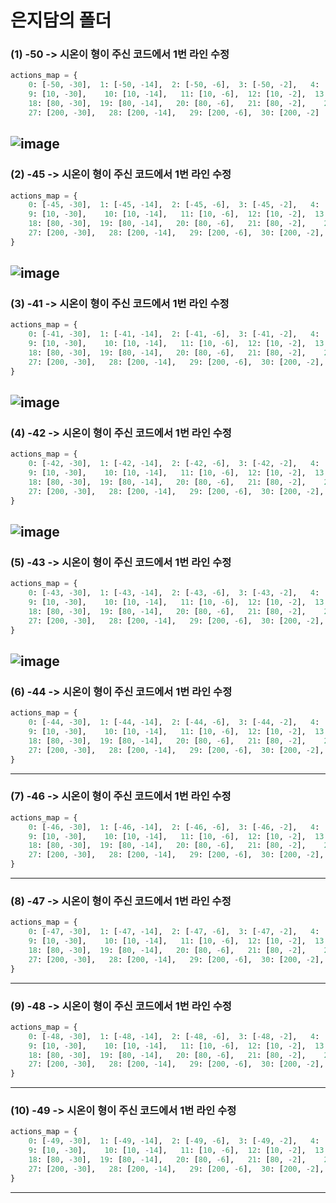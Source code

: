 # 은지담의 폴더

### (1) -50 -> 시온이 형이 주신 코드에서 1번 라인 수정
```python
actions_map = {
    0: [-50, -30],  1: [-50, -14],  2: [-50, -6],  3: [-50, -2],   4: [-50, 0], 5: [-50, 2], 6: [-50, 6],  7: [-50, 14], 8: [-50, 30], 
    9: [10, -30],    10: [10, -14],   11: [10, -6],  12: [10, -2],  13: [10, 0],   14: [10, 2], 15: [10, 6], 16: [10, 14], 17: [10, 30],
    18: [80, -30],  19: [80, -14],   20: [80, -6],   21: [80, -2],    22: [80, 0],   23: [80, 2], 24: [80, 6],  25: [80, 14],   26: [80, 30],
    27: [200, -30],   28: [200, -14],   29: [200, -6],  30: [200, -2]
```
![image](https://github.com/user-attachments/assets/c6bcd44d-a743-453a-ac88-93936d600b6e)
---
### (2) -45 -> 시온이 형이 주신 코드에서 1번 라인 수정
```python
actions_map = {
    0: [-45, -30],  1: [-45, -14],  2: [-45, -6],  3: [-45, -2],   4: [-45, 0], 5: [-45, 2], 6: [-45, 6],  7: [-45, 14], 8: [-45, 30], 
    9: [10, -30],    10: [10, -14],   11: [10, -6],  12: [10, -2],  13: [10, 0],   14: [10, 2], 15: [10, 6], 16: [10, 14], 17: [10, 30],
    18: [80, -30],  19: [80, -14],   20: [80, -6],   21: [80, -2],    22: [80, 0],   23: [80, 2], 24: [80, 6],  25: [80, 14],   26: [80, 30],
    27: [200, -30],   28: [200, -14],   29: [200, -6],  30: [200, -2], 31: [200, 0],    32: [200, 2],  33: [200, 6], 34: [200, 14],   35: [200, 30]
}
```
![image](https://github.com/user-attachments/assets/42fd4fd1-fa4e-4170-9739-63c80914e7c2)
---
### (3) -41 -> 시온이 형이 주신 코드에서 1번 라인 수정
```python
actions_map = {
    0: [-41, -30],  1: [-41, -14],  2: [-41, -6],  3: [-41, -2],   4: [-41, 0], 5: [-41, 2], 6: [-41, 6],  7: [-41, 14], 8: [-41, 30], 
    9: [10, -30],    10: [10, -14],   11: [10, -6],  12: [10, -2],  13: [10, 0],   14: [10, 2], 15: [10, 6], 16: [10, 14], 17: [10, 30],
    18: [80, -30],  19: [80, -14],   20: [80, -6],   21: [80, -2],    22: [80, 0],   23: [80, 2], 24: [80, 6],  25: [80, 14],   26: [80, 30],
    27: [200, -30],   28: [200, -14],   29: [200, -6],  30: [200, -2], 31: [200, 0],    32: [200, 2],  33: [200, 6], 34: [200, 14],   35: [200, 30]
}
```
![image](https://github.com/user-attachments/assets/96702a30-a2ba-472e-9ebd-24301a9a1839)
---
### (4) -42 -> 시온이 형이 주신 코드에서 1번 라인 수정
```python
actions_map = {
    0: [-42, -30],  1: [-42, -14],  2: [-42, -6],  3: [-42, -2],   4: [-42, 0], 5: [-42, 2], 6: [-42, 6],  7: [-42, 14], 8: [-42, 30], 
    9: [10, -30],    10: [10, -14],   11: [10, -6],  12: [10, -2],  13: [10, 0],   14: [10, 2], 15: [10, 6], 16: [10, 14], 17: [10, 30],
    18: [80, -30],  19: [80, -14],   20: [80, -6],   21: [80, -2],    22: [80, 0],   23: [80, 2], 24: [80, 6],  25: [80, 14],   26: [80, 30],
    27: [200, -30],   28: [200, -14],   29: [200, -6],  30: [200, -2], 31: [200, 0],    32: [200, 2],  33: [200, 6], 34: [200, 14],   35: [200, 30]
}
```
![image](https://github.com/user-attachments/assets/de6b3c38-382d-4343-a9f0-d57fe78ebb75)
---
### (5) -43 -> 시온이 형이 주신 코드에서 1번 라인 수정
```python
actions_map = {
    0: [-43, -30],  1: [-43, -14],  2: [-43, -6],  3: [-43, -2],   4: [-43, 0], 5: [-43, 2], 6: [-43, 6],  7: [-43, 14], 8: [-43, 30], 
    9: [10, -30],    10: [10, -14],   11: [10, -6],  12: [10, -2],  13: [10, 0],   14: [10, 2], 15: [10, 6], 16: [10, 14], 17: [10, 30],
    18: [80, -30],  19: [80, -14],   20: [80, -6],   21: [80, -2],    22: [80, 0],   23: [80, 2], 24: [80, 6],  25: [80, 14],   26: [80, 30],
    27: [200, -30],   28: [200, -14],   29: [200, -6],  30: [200, -2], 31: [200, 0],    32: [200, 2],  33: [200, 6], 34: [200, 14],   35: [200, 30]
}
```
![image](https://github.com/user-attachments/assets/6b48a0e9-81ba-4384-80eb-8e19d5058a76)
---
### (6) -44 -> 시온이 형이 주신 코드에서 1번 라인 수정
```python
actions_map = {
    0: [-44, -30],  1: [-44, -14],  2: [-44, -6],  3: [-44, -2],   4: [-44, 0], 5: [-44, 2], 6: [-44, 6],  7: [-44, 14], 8: [-44, 30], 
    9: [10, -30],    10: [10, -14],   11: [10, -6],  12: [10, -2],  13: [10, 0],   14: [10, 2], 15: [10, 6], 16: [10, 14], 17: [10, 30],
    18: [80, -30],  19: [80, -14],   20: [80, -6],   21: [80, -2],    22: [80, 0],   23: [80, 2], 24: [80, 6],  25: [80, 14],   26: [80, 30],
    27: [200, -30],   28: [200, -14],   29: [200, -6],  30: [200, -2], 31: [200, 0],    32: [200, 2],  33: [200, 6], 34: [200, 14],   35: [200, 30]
}
```
---
### (7) -46 -> 시온이 형이 주신 코드에서 1번 라인 수정
```python
actions_map = {
    0: [-46, -30],  1: [-46, -14],  2: [-46, -6],  3: [-46, -2],   4: [-46, 0], 5: [-46, 2], 6: [-46, 6],  7: [-46, 14], 8: [-46, 30], 
    9: [10, -30],    10: [10, -14],   11: [10, -6],  12: [10, -2],  13: [10, 0],   14: [10, 2], 15: [10, 6], 16: [10, 14], 17: [10, 30],
    18: [80, -30],  19: [80, -14],   20: [80, -6],   21: [80, -2],    22: [80, 0],   23: [80, 2], 24: [80, 6],  25: [80, 14],   26: [80, 30],
    27: [200, -30],   28: [200, -14],   29: [200, -6],  30: [200, -2], 31: [200, 0],    32: [200, 2],  33: [200, 6], 34: [200, 14],   35: [200, 30]
}
```
---
### (8) -47 -> 시온이 형이 주신 코드에서 1번 라인 수정
```python
actions_map = {
    0: [-47, -30],  1: [-47, -14],  2: [-47, -6],  3: [-47, -2],   4: [-47, 0], 5: [-47, 2], 6: [-47, 6],  7: [-47, 14], 8: [-47, 30], 
    9: [10, -30],    10: [10, -14],   11: [10, -6],  12: [10, -2],  13: [10, 0],   14: [10, 2], 15: [10, 6], 16: [10, 14], 17: [10, 30],
    18: [80, -30],  19: [80, -14],   20: [80, -6],   21: [80, -2],    22: [80, 0],   23: [80, 2], 24: [80, 6],  25: [80, 14],   26: [80, 30],
    27: [200, -30],   28: [200, -14],   29: [200, -6],  30: [200, -2], 31: [200, 0],    32: [200, 2],  33: [200, 6], 34: [200, 14],   35: [200, 30]
}
```
---
### (9) -48 -> 시온이 형이 주신 코드에서 1번 라인 수정
```python
actions_map = {
    0: [-48, -30],  1: [-48, -14],  2: [-48, -6],  3: [-48, -2],   4: [-48, 0], 5: [-48, 2], 6: [-48, 6],  7: [-48, 14], 8: [-48, 30], 
    9: [10, -30],    10: [10, -14],   11: [10, -6],  12: [10, -2],  13: [10, 0],   14: [10, 2], 15: [10, 6], 16: [10, 14], 17: [10, 30],
    18: [80, -30],  19: [80, -14],   20: [80, -6],   21: [80, -2],    22: [80, 0],   23: [80, 2], 24: [80, 6],  25: [80, 14],   26: [80, 30],
    27: [200, -30],   28: [200, -14],   29: [200, -6],  30: [200, -2], 31: [200, 0],    32: [200, 2],  33: [200, 6], 34: [200, 14],   35: [200, 30]
}
```
---
### (10) -49 -> 시온이 형이 주신 코드에서 1번 라인 수정
```python
actions_map = {
    0: [-49, -30],  1: [-49, -14],  2: [-49, -6],  3: [-49, -2],   4: [-49, 0], 5: [-49, 2], 6: [-49, 6],  7: [-49, 14], 8: [-49, 30], 
    9: [10, -30],    10: [10, -14],   11: [10, -6],  12: [10, -2],  13: [10, 0],   14: [10, 2], 15: [10, 6], 16: [10, 14], 17: [10, 30],
    18: [80, -30],  19: [80, -14],   20: [80, -6],   21: [80, -2],    22: [80, 0],   23: [80, 2], 24: [80, 6],  25: [80, 14],   26: [80, 30],
    27: [200, -30],   28: [200, -14],   29: [200, -6],  30: [200, -2], 31: [200, 0],    32: [200, 2],  33: [200, 6], 34: [200, 14],   35: [200, 30]
}
```
---

